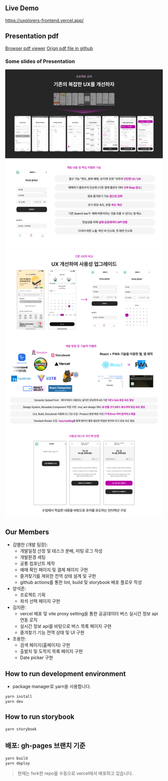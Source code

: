 ## Live Demo

https://uxplorers-frontend.vercel.app/

## Presentation pdf

[Browser pdf viewer](https://uxplorers-frontend.vercel.app/UXplorers.pdf)
[Orign pdf file in github](https://github.com/uxplorerss/uxplorers-frontend/blob/main/UXplorers.pdf)

### Some slides of Presentation
![alt text](readme_img/image.png)
![alt text](readme_img/image-1.png)
![alt text](readme_img/image-2.png)
![alt text](readme_img/image-3.png)
![alt text](readme_img/image-4.png)

## Our Members

- 김별찬 (개발 팀장):
  - 개발일정 산정 및 테스크 분배, 미팅 로그 작성
  - 개발환경 세팅
  - 공통 컴포넌트 제작
  - 예매 확인 페이지 및 결제 페이지 구현
  - 즐겨찾기를 제외한 전역 상태 설계 및 구현
  - github actions를 통한 lint, build 및 storybook 배포 플로우 작성
- 양석준:
  - 프로젝트 기획
  - 좌석 선택 페이지 구현
- 김지환:
  - vercel 배포 및 vite proxy setting을 통한 공공데이터 버스 실시간 정보 api 연동 로직
  - 실시간 정보 api를 바탕으로 버스 목록 페이지 구현
  - 즐겨찾기 기능 전역 상태 및 UI 구현
- 조용찬:
  - 검색 페이지(홈페이지) 구현
  - 출발지 및 도착지 목록 페이지 구현
  - Date picker 구현

## How to run development environment

- package manager로 yarn을 사용합니다.

```shell
yarn install
yarn dev
```

## How to run storybook

```shell
yarn storybook
```

## 배포: gh-pages 브랜치 기준

```shell
yarn build
yarn deploy
```

> 현재는 fork한 repo를 수동으로 vercel에서 배포하고 있습니다.